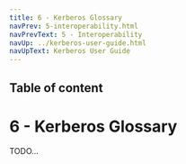```yaml
---
title: 6 - Kerberos Glossary
navPrev: 5-interoperability.html
navPrevText: 5 - Interoperability
navUp: ../kerberos-user-guide.html
navUpText: Kerberos User Guide
---
```


## Table of content

# 6 - Kerberos Glossary

TODO...